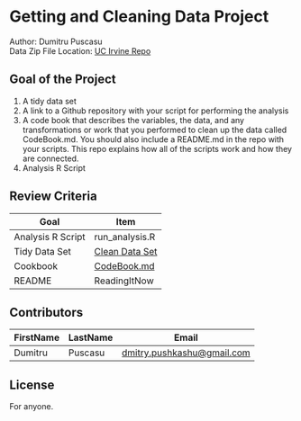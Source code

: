 # Getting and Cleaning Data Project
Author: Dumitru Puscasu <br />
Data Zip File Location: [UC Irvine Repo](https://d396qusza40orc.cloudfront.net/getdata%2Fprojectfiles%2FUCI%20HAR%20Dataset.zip "Clicking will download the data")

## Goal of the Project
1. A tidy data set 
2. A link to a Github repository with your script for performing the analysis 
3. A code book that describes the variables, the data, and any transformations or work that you performed to clean up the data called CodeBook.md. You should also include a README.md in the repo with your scripts. This repo explains how all of the scripts work and how they are connected.
4. Analysis R Script

## Review Criteria

Goal | Item 
--- | --- 
Analysis R Script |  run_analysis.R
Tidy Data Set |  [Clean Data Set](https://github.com/dpushkashu/datasciencecoursera/blob/master/tidyData.csv)
Cookbook | [CodeBook.md](https://github.com/dpushkashu/datasciencecoursera/blob/master/CodeBook.md) 
README | ReadingItNow 

## Contributors

FirstName | LastName | Email
--- | --- | ---
Dumitru |  Puscasu |  <dmitry.pushkashu@gmail.com>

## License

For anyone.
